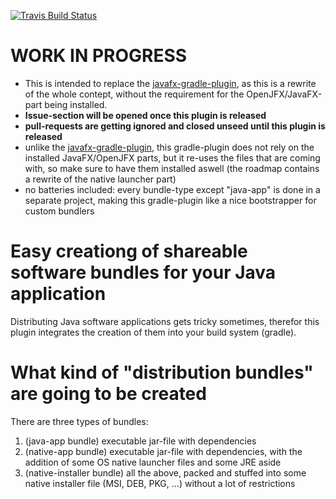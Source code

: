[![Travis Build Status](https://travis-ci.org/FibreFoX/distribution-bundle-plugin-for-gradle.svg?branch=master)](https://travis-ci.org/FibreFoX/distribution-bundle-plugin-for-gradle)

# WORK IN PROGRESS

* This is intended to replace the [javafx-gradle-plugin](https://github.com/FibreFoX/javafx-gradle-plugin), as this is a rewrite of the whole contept, without the requirement for the OpenJFX/JavaFX-part being installed.
* **Issue-section will be opened once this plugin is released**
* **pull-requests are getting ignored and closed unseed until this plugin is released**
* unlike the [javafx-gradle-plugin](https://github.com/FibreFoX/javafx-gradle-plugin), this gradle-plugin does not rely on the installed JavaFX/OpenJFX parts, but it re-uses the files that are coming with, so make sure to have them installed aswell (the roadmap contains a rewrite of the native launcher part)
* no batteries included: every bundle-type except "java-app" is done in a separate project, making this gradle-plugin like a nice bootstrapper for custom bundlers

# Easy creationg of shareable software bundles for your Java application

Distributing Java software applications gets tricky sometimes, therefor this plugin integrates the creation of them into your build system (gradle).

# What kind of "distribution bundles" are going to be created

There are three types of bundles:
1. (java-app bundle) executable jar-file with dependencies
2. (native-app bundle) executable jar-file with dependencies, with the addition of some OS native launcher files and some JRE aside
3. (native-installer bundle) all the above, packed and stuffed into some native installer file (MSI, DEB, PKG, ...) without a lot of restrictions